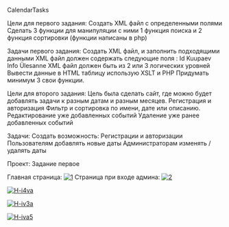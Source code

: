 CalendarTasks 

Цели для первого задания: Cоздать XML файл с определенными полями Сделать 3 функции для манипуляции с ними 1 функция поиска и 2 функция сортировки (функции написаны в php)

Задачи первого задания: Создать XML файл, и заполнить подходящими данными XML файл должен содержать следующие поля : Id Kuupaev Info Ülesanne XML файл должен быть из 2 или 3 логических уровней Вывести данные в HTML таблицу использую XSLT и PHP Придумать минимум 3 свои функции.

Цели для второго задания: Цель была сделать сайт, где можно будет добавлять задачи к разным датам и разным месяцев. Регистрация и авторизация Фильтр и сортировка по имени, дате или описанию. Редактирование уже добавленных событий Удаление уже ранее добавленных событий

Задачи: Создать возможность: Регистрации и авторизации Пользователям добавлять новые даты Администраторам изменять / удалять даты

Проект: Задание первое 

Главная страница:
<a href="https://ibb.co/2n7ppCp"><img src="https://i.ibb.co/xCSrrBr/1.png" alt="1" border="0"></a>
Страница при входе админа:
<a href="https://ibb.co/XsVfD5B"><img src="https://i.ibb.co/Ykb4Xd9/2.png" alt="2" border="0"></a>

<a href="https://ibb.co/LnngDk0"><img src="https://i.ibb.co/r44pK7Q/H-i4va.png" alt="H-i4va" border="0"></a>

<a href="https://ibb.co/56x7r7V"><img src="https://i.ibb.co/vHvt3t8/H-iv3a.png" alt="H-iv3a" border="0"></a>

<a href="https://ibb.co/ZKf8vz2"><img src="https://i.ibb.co/tcHsnpL/H-iva5.png" alt="H-iva5" border="0"></a>
